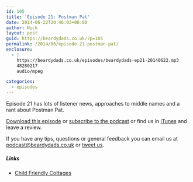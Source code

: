 ```yaml
---
id: 105
title: 'Episode 21: Postman Pat'
date: 2014-06-22T20:46:03+00:00
author: Nick
layout: post
guid: https://beardydads.co.uk/?p=105
permalink: /2014/06/episode-21-postman-pat/
enclosure:
  - |
    https://beardydads.co.uk/episodes/beardydads-ep21-20140622.mp3
    48280217
    audio/mpeg

categories:
  - episodes
---
```

Episode 21 has lots of listener news, approaches to middle names and a rant about Postman Pat.

[Download this episode](https://beardydads.co.uk/episodes/beardydads-ep21-20140622.mp3) or [subscribe to the podcast](http://feeds.feedburner.com/BeardyDads) or find us in [iTunes](https://itunes.apple.com/gb/podcast/beardy-dads/id798785734) and leave a review.

If you have any tips, questions or general feedback you can email us at <podcast@beardydads.co.uk> or [tweet us](http://twitter.com/beardydads).

##### Links

  * [Child Friendly Cottages](http://www.childfriendlycottages.co.uk/)